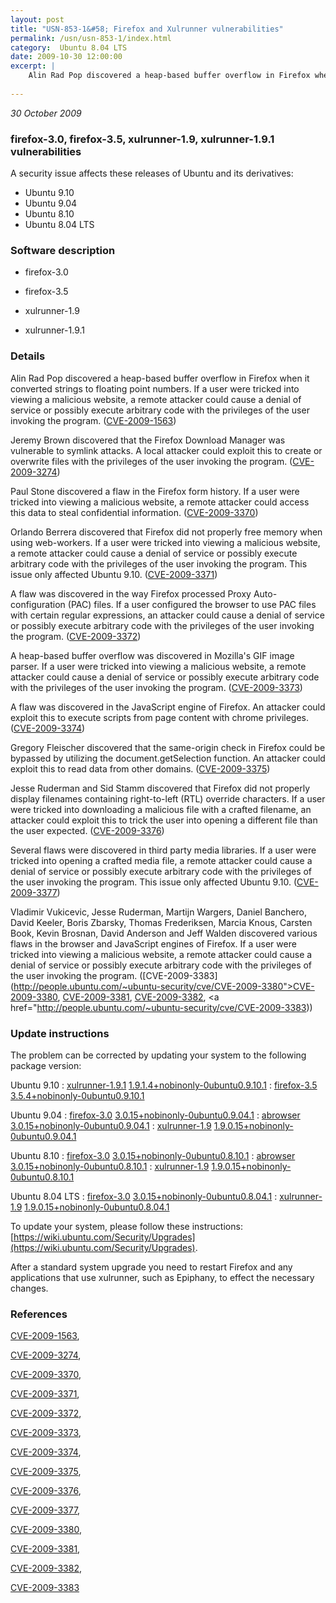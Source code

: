 ```yaml
---
layout: post
title: "USN-853-1&#58; Firefox and Xulrunner vulnerabilities"
permalink: /usn/usn-853-1/index.html
category:  Ubuntu 8.04 LTS
date: 2009-10-30 12:00:00
excerpt: |
    Alin Rad Pop discovered a heap-based buffer overflow in Firefox when it converted strings to floating point numbers. If a user were tricked into viewing a malicious website, a remote attacker could cause a denial of service or possibly execute arbitrary code with the privileges of the user invoking the program. ([CVE-2009-1563](http://people.ubuntu.com/~ubuntu-security/cve/CVE-2009-1563))
    
--- 
```

 
 

*30 October 2009*

### firefox-3.0, firefox-3.5, xulrunner-1.9, xulrunner-1.9.1 vulnerabilities

A security issue affects these releases of Ubuntu and its derivatives:

* Ubuntu 9.10
* Ubuntu 9.04
* Ubuntu 8.10
* Ubuntu 8.04 LTS

### Software description

* firefox-3.0 

* firefox-3.5 

* xulrunner-1.9 

* xulrunner-1.9.1 

### Details

Alin Rad Pop discovered a heap-based buffer overflow in Firefox when it converted strings to floating point numbers. If a user were tricked into viewing a malicious website, a remote attacker could cause a denial of service or possibly execute arbitrary code with the privileges of the user invoking the program. ([CVE-2009-1563](http://people.ubuntu.com/~ubuntu-security/cve/CVE-2009-1563))

Jeremy Brown discovered that the Firefox Download Manager was vulnerable to symlink attacks. A local attacker could exploit this to create or overwrite files with the privileges of the user invoking the program. ([CVE-2009-3274](http://people.ubuntu.com/~ubuntu-security/cve/CVE-2009-3274))

Paul Stone discovered a flaw in the Firefox form history. If a user were tricked into viewing a malicious website, a remote attacker could access this data to steal confidential information. ([CVE-2009-3370](http://people.ubuntu.com/~ubuntu-security/cve/CVE-2009-3370))

Orlando Berrera discovered that Firefox did not properly free memory when using web-workers. If a user were tricked into viewing a malicious website, a remote attacker could cause a denial of service or possibly execute arbitrary code with the privileges of the user invoking the program. This issue only affected Ubuntu 9.10. ([CVE-2009-3371](http://people.ubuntu.com/~ubuntu-security/cve/CVE-2009-3371))

A flaw was discovered in the way Firefox processed Proxy Auto-configuration (PAC) files. If a user configured the browser to use PAC files with certain regular expressions, an attacker could cause a denial of service or possibly execute arbitrary code with the privileges of the user invoking the program. ([CVE-2009-3372](http://people.ubuntu.com/~ubuntu-security/cve/CVE-2009-3372))

A heap-based buffer overflow was discovered in Mozilla&#39;s GIF image parser. If a user were tricked into viewing a malicious website, a remote attacker could cause a denial of service or possibly execute arbitrary code with the privileges of the user invoking the program. ([CVE-2009-3373](http://people.ubuntu.com/~ubuntu-security/cve/CVE-2009-3373))

A flaw was discovered in the JavaScript engine of Firefox. An attacker could exploit this to execute scripts from page content with chrome privileges. ([CVE-2009-3374](http://people.ubuntu.com/~ubuntu-security/cve/CVE-2009-3374))

Gregory Fleischer discovered that the same-origin check in Firefox could be bypassed by utilizing the document.getSelection function. An attacker could exploit this to read data from other domains. ([CVE-2009-3375](http://people.ubuntu.com/~ubuntu-security/cve/CVE-2009-3375))

Jesse Ruderman and Sid Stamm discovered that Firefox did not properly display filenames containing right-to-left (RTL) override characters. If a user were tricked into downloading a malicious file with a crafted filename, an attacker could exploit this to trick the user into opening a different file than the user expected. ([CVE-2009-3376](http://people.ubuntu.com/~ubuntu-security/cve/CVE-2009-3376))

Several flaws were discovered in third party media libraries. If a user were tricked into opening a crafted media file, a remote attacker could cause a denial of service or possibly execute arbitrary code with the privileges of the user invoking the program. This issue only affected Ubuntu 9.10. ([CVE-2009-3377](http://people.ubuntu.com/~ubuntu-security/cve/CVE-2009-3377))

Vladimir Vukicevic, Jesse Ruderman, Martijn Wargers, Daniel Banchero, David Keeler, Boris Zbarsky, Thomas Frederiksen, Marcia Knous, Carsten Book, Kevin Brosnan, David Anderson and Jeff Walden discovered various flaws in the browser and JavaScript engines of Firefox. If a user were tricked into viewing a malicious website, a remote attacker could cause a denial of service or possibly execute arbitrary code with the privileges of the user invoking the program. ([CVE-2009-3383](http://people.ubuntu.com/~ubuntu-security/cve/CVE-2009-3380">CVE-2009-3380</a>, <a href="http://people.ubuntu.com/~ubuntu-security/cve/CVE-2009-3381">CVE-2009-3381</a>, <a href="http://people.ubuntu.com/~ubuntu-security/cve/CVE-2009-3382">CVE-2009-3382</a>, <a href="http://people.ubuntu.com/~ubuntu-security/cve/CVE-2009-3383)) 

### Update instructions

The problem can be corrected by updating your system to the following package version:

Ubuntu 9.10
 : [xulrunner-1.9.1](https://launchpad.net/ubuntu/+source/xulrunner-1.9.1) <span> [1.9.1.4+nobinonly-0ubuntu0.9.10.1](https://launchpad.net/ubuntu/+source/xulrunner-1.9.1/1.9.1.4+nobinonly-0ubuntu0.9.10.1) </span> 
 : [firefox-3.5](https://launchpad.net/ubuntu/+source/firefox-3.5) <span> [3.5.4+nobinonly-0ubuntu0.9.10.1](https://launchpad.net/ubuntu/+source/firefox-3.5/3.5.4+nobinonly-0ubuntu0.9.10.1) </span> 

Ubuntu 9.04
 : [firefox-3.0](https://launchpad.net/ubuntu/+source/firefox-3.0) <span> [3.0.15+nobinonly-0ubuntu0.9.04.1](https://launchpad.net/ubuntu/+source/firefox-3.0/3.0.15+nobinonly-0ubuntu0.9.04.1) </span> 
 : [abrowser](https://launchpad.net/ubuntu/+source/firefox-3.0) <span> [3.0.15+nobinonly-0ubuntu0.9.04.1](https://launchpad.net/ubuntu/+source/firefox-3.0/3.0.15+nobinonly-0ubuntu0.9.04.1) </span> 
 : [xulrunner-1.9](https://launchpad.net/ubuntu/+source/xulrunner-1.9) <span> [1.9.0.15+nobinonly-0ubuntu0.9.04.1](https://launchpad.net/ubuntu/+source/xulrunner-1.9/1.9.0.15+nobinonly-0ubuntu0.9.04.1) </span> 

Ubuntu 8.10
 : [firefox-3.0](https://launchpad.net/ubuntu/+source/firefox-3.0) <span> [3.0.15+nobinonly-0ubuntu0.8.10.1](https://launchpad.net/ubuntu/+source/firefox-3.0/3.0.15+nobinonly-0ubuntu0.8.10.1) </span> 
 : [abrowser](https://launchpad.net/ubuntu/+source/firefox-3.0) <span> [3.0.15+nobinonly-0ubuntu0.8.10.1](https://launchpad.net/ubuntu/+source/firefox-3.0/3.0.15+nobinonly-0ubuntu0.8.10.1) </span> 
 : [xulrunner-1.9](https://launchpad.net/ubuntu/+source/xulrunner-1.9) <span> [1.9.0.15+nobinonly-0ubuntu0.8.10.1](https://launchpad.net/ubuntu/+source/xulrunner-1.9/1.9.0.15+nobinonly-0ubuntu0.8.10.1) </span> 

Ubuntu 8.04 LTS
 : [firefox-3.0](https://launchpad.net/ubuntu/+source/firefox-3.0) <span> [3.0.15+nobinonly-0ubuntu0.8.04.1](https://launchpad.net/ubuntu/+source/firefox-3.0/3.0.15+nobinonly-0ubuntu0.8.04.1) </span> 
 : [xulrunner-1.9](https://launchpad.net/ubuntu/+source/xulrunner-1.9) <span> [1.9.0.15+nobinonly-0ubuntu0.8.04.1](https://launchpad.net/ubuntu/+source/xulrunner-1.9/1.9.0.15+nobinonly-0ubuntu0.8.04.1) </span> 

To update your system, please follow these instructions: [https://wiki.ubuntu.com/Security/Upgrades](https://wiki.ubuntu.com/Security/Upgrades).

After a standard system upgrade you need to restart Firefox and any applications that use xulrunner, such as Epiphany, to effect the necessary changes. 

### References

 
 [CVE-2009-1563](http://people.ubuntu.com/~ubuntu-security/cve/CVE-2009-1563), 

 [CVE-2009-3274](http://people.ubuntu.com/~ubuntu-security/cve/CVE-2009-3274), 

 [CVE-2009-3370](http://people.ubuntu.com/~ubuntu-security/cve/CVE-2009-3370), 

 [CVE-2009-3371](http://people.ubuntu.com/~ubuntu-security/cve/CVE-2009-3371), 

 [CVE-2009-3372](http://people.ubuntu.com/~ubuntu-security/cve/CVE-2009-3372), 

 [CVE-2009-3373](http://people.ubuntu.com/~ubuntu-security/cve/CVE-2009-3373), 

 [CVE-2009-3374](http://people.ubuntu.com/~ubuntu-security/cve/CVE-2009-3374), 

 [CVE-2009-3375](http://people.ubuntu.com/~ubuntu-security/cve/CVE-2009-3375), 

 [CVE-2009-3376](http://people.ubuntu.com/~ubuntu-security/cve/CVE-2009-3376), 

 [CVE-2009-3377](http://people.ubuntu.com/~ubuntu-security/cve/CVE-2009-3377), 

 [CVE-2009-3380](http://people.ubuntu.com/~ubuntu-security/cve/CVE-2009-3380), 

 [CVE-2009-3381](http://people.ubuntu.com/~ubuntu-security/cve/CVE-2009-3381), 

 [CVE-2009-3382](http://people.ubuntu.com/~ubuntu-security/cve/CVE-2009-3382), 

 [CVE-2009-3383](http://people.ubuntu.com/~ubuntu-security/cve/CVE-2009-3383)
 

